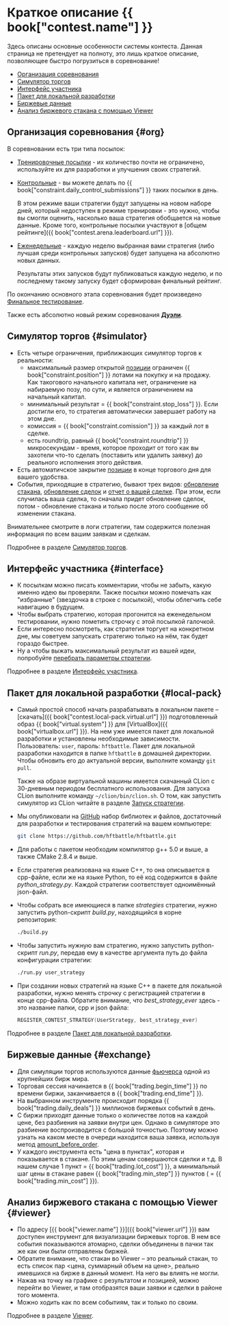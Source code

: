 # Краткое описание {{ book["contest.name"] }}

Здесь описаны основные особенности системы контеста.
Данная страница не претендует на полноту, это лишь краткое описание, позволяющее быстро погрузиться в соревнование!

- [Организация соревнования](#org)
- [Симулятор торгов](#simulator)
- [Интерфейс участника](#interface)
- [Пакет для локальной разработки](#local-pack)
- [Биржевые данные](#exchange)
- [Анализ биржевого стакана с помощью Viewer](#viewer)

## Организация соревнования {#org}

В соревновании есть три типа посылок:

- [Тренировочные посылки](interface/modes.md#training_mode) - их количество почти не ограничено, используйте их для разработки и улучшения своих стратегий.
- [Контрольные](interface/modes.md#control_mode) - вы можете делать по {{ book["constraint.daily_control_submissions"] }} таких посылки в день.

  В этом режиме ваши стратегии будут запущены на новом наборе дней, который недоступен в режиме тренировки - это нужно, чтобы вы смогли оценить, насколько ваша стратегия обобщается на новые данные.
  Кроме того, контрольные посылки участвуют в [общем рейтинге]({{ book["contest.arena.leaderboard.url"] }}).
- [Еженедельные](interface/modes.md#weekly_mode) - каждую неделю выбранная вами стратегия (либо лучшая среди контрольных запусков) будет запущена на абсолютно новых данных.

  Результаты этих запусков будут публиковаться каждую неделю, и по последнему такому запуску будет сформирован финальный рейтинг.

По окончанию основного этапа соревнования будет произведено [Финальное тестирование](interface/modes.md#final_test).

Также есть абсолютно новый режим соревнования **[Дуэли](duels/README.md)**.

## Симулятор торгов {#simulator}

- Есть четыре ограничения, приближающих симулятор торгов к реальности:
  - максимальный размер открытой [позиции](terms.md#position) ограничен {{ book["constraint.position"] }} лотами на покупку и на продажу.
    Как такогового начального капитала нет, ограничение на набираемую позу, по сути, и является ограничением на начальный капитал.
  - минимальный результат = {{ book["constraint.stop_loss"] }}.
    Если достигли его, то стратегия автоматически завершает работу на этом дне.
  - комиссия = {{ book["constraint.comission"] }} за каждый лот в сделке.
  - есть roundtrip, равный {{ book["constraint.roundtrip"] }} микросекундам - время, которое проходит от того как вы захотели что-то сделать (поставить или удалить заявку) до реального исполнения этого действия.
- Есть автоматичское закрытие [позиции](terms.md#position) в конце торгового дня для вашего удобства.
- События, приходящие в стратегию, бывают трех видов:  [обновление стакана](api/ParticipantStrategy.md#trading_book_update), [обновление сделок](api/ParticipantStrategy.md#trading_deals_update) и [отчет о вашей сделке](api/ParticipantStrategy.md#execution_report_update).
  При этом, если случилась ваша сделка, то сначала придет обновление сделок, потом - обновление стакана и только после этого сообщение об изменении стакана.

Внимательнее смотрите в логи стратегии, там содержится полезная информация по всем вашим заявкам и сделкам.

Подробнее в разделе [Симулятор торгов](simulator/README.md).

## Интерфейс участника {#interface}

- К посылкам можно писать комментарии, чтобы не забыть, какую именно идею вы проверяли.
  Также посылки можно помечать как "избранные" (звездочка в строке с посылкой), чтобы облегчить себе навигацию в будущем.
- Чтобы выбрать стратегию, которая прогонится на еженедельном тестировании, нужно пометить строчку с этой посылкой галочкой.
- Если интересно посмотреть, как стратегия торгует на конкретном дне, мы советуем запускать стратегию только на нём, так будет гораздо быстрее.
- Ну а чтобы выжать максимальный результат из вашей идеи, попробуйте [перебрать параметры стратегии](interface/params.md).

Подробнее в разделе [Интерфейс участника](interface/README.md).

## Пакет для локальной разработки {#local-pack}

- Самый простой способ начать разрабатывать в локальном пакете – [скачать]({{ book["contest.local-pack.virtual.url"] }}) подготовленный образ {{ book["virtual.system"] }} для [VirtualBox]({{ book["virtualbox.url"] }}).
  На нем уже имеется пакет для локальной разработки и установлены необходимые зависимости.
  Пользователь: `user`, пароль: `hftbattle`.
  Пакет для локальной разработки находится в папке `hftbattle` в домашней директории.
  Чтобы обновить его до актуальной версии, выполните команду `git pull`.

  Также на образе виртуальной машины имеется скачанный CLion с 30-дневным периодом бесплатного использования.
  Для запуска CLion выполните команду `~/clion/bin/clion.sh`.
  О том, как запустить симулятор из CLion читайте в разделе [Запуск стратегии](local-pack/run_strategy.md).
- Мы опубликовали на [GitHub]({{contest.local-pack.url}}) набор библиотек и файлов, достаточный для разработки и тестирования стратегий на вашем компьютере:

  ```bash
  git clone https://github.com/hftbattle/hftbattle.git
  ```
- Для работы с пакетом необходим компилятор g++ 5.0 и выше, а также CMake 2.8.4 и выше.
- Если стратегия реализована на языке C++, то она описывается в cpp-файле, если же на языке Python, то её код содержится в файле *python_strategy.py*.
  Каждой стратегии соответствует одноимённый json-файл.
- Чтобы собрать все имеющиеся в папке *strategies* стратегии, нужно запустить python-скрипт *build.py*, находящийся в корне репозитория:

  ```bash
  ./build.py
  ```
- Чтобы запустить нужную вам стратегию, нужно запустить python-скрипт *run.py*, передав ему в качестве аргумента путь до файла конфигурации стратегии:

  ```bash
  ./run.py user_strategy
  ```
- При создании новых стратегий на языке C++ в пакете для локальной разработки, нужно менять строчку с регистрацией стратегии в конце cpp-файла. Обратите внимание, что *best_strategy_ever* здесь - это название папки, cpp и json файла:

  ```c++
  REGISTER_CONTEST_STRATEGY(UserStrategy, best_strategy_ever)
  ```

Подробнее в разделе [Пакет для локальной разработки](local-pack/README.md).

## Биржевые данные {#exchange}

- Для симуляции торгов используются данные [фьючерса](terms.md#futures) одной из крупнейших бирж мира.
- Торговая сессия начинается в {{ book["trading.begin_time"] }} по времени биржи, заканчивается в {{ book["trading.end_time"] }}.
- На выбранном инструменте происходит порядка {{ book["trading.daily_deals"] }} миллионов биржевых событий в день.
- С биржи приходят данные только о количестве лотов на каждой цене, без разбиения на заявки внутри цен.
  Однако в симуляторе это разбиение воспроизводится с большой точностью.
  Поэтому можно узнать на каком месте в очереди находится ваша заявка, используя метод [amount_before_order](api/ParticipantStrategy.md#amount_before_order).
- У каждого инструмента есть "цена в пунктах", которая и показывается в стакане.
  По этим ценам совершаются сделки и т.д.
  В нашем случае 1 пункт = {{ book["trading.lot_cost"] }}, а минимальный шаг цены в стакане равен {{ book["trading.min_step"] }} пунктов ( = {{ book["trading.min_cost"] }}).

## Анализ биржевого стакана с помощью Viewer {#viewer}

- По адресу [{{ book["viewer.name"] }}]({{ book["viewer.url"] }}) вам доступен инструмент для визуализации биржевых торгов.
  В нем все события показываются атомарно, сделки объединены в пачки так же как они были отправлены биржей.
- Обратите внимание, что стакан во Viewer – это реальный стакан, то есть список пар <цена, суммарный объем на цене>, реально имевшихся на бирже в данный момент.
  На него вы влиять не могли.
- Нажав на точку на графике с результатом и позицией, можно перейти во Viewer, и там отобразятся ваши заявки и сделки в районе того момента.
- Можно ходить как по всем событиям, так и только по своим.

Подробнее в разделе [Viewer](interface/analysis/viewer.md).
